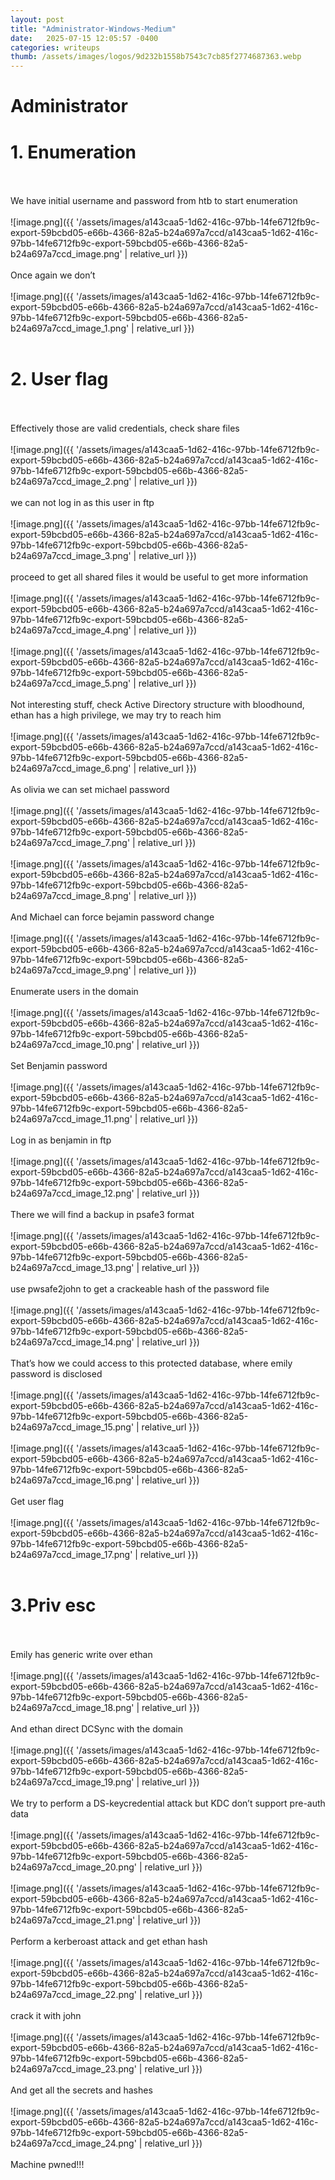 ```yaml
---
layout: post
title: "Administrator-Windows-Medium"
date:   2025-07-15 12:05:57 -0400
categories: writeups
thumb: /assets/images/logos/9d232b1558b7543c7cb85f2774687363.webp
---
```


# Administrator

# 1. Enumeration
<br/><br/>
We have initial username and password from htb to start enumeration 
<br/><br/>
![image.png]({{ '/assets/images/a143caa5-1d62-416c-97bb-14fe6712fb9c-export-59bcbd05-e66b-4366-82a5-b24a697a7ccd/a143caa5-1d62-416c-97bb-14fe6712fb9c-export-59bcbd05-e66b-4366-82a5-b24a697a7ccd_image.png' | relative_url }})
<br/><br/>
Once again we don’t 
<br/><br/>
![image.png]({{ '/assets/images/a143caa5-1d62-416c-97bb-14fe6712fb9c-export-59bcbd05-e66b-4366-82a5-b24a697a7ccd/a143caa5-1d62-416c-97bb-14fe6712fb9c-export-59bcbd05-e66b-4366-82a5-b24a697a7ccd_image_1.png' | relative_url }})
<br/><br/>
# 2. User flag
<br/><br/>
Effectively those are valid credentials, check share files
<br/><br/>
![image.png]({{ '/assets/images/a143caa5-1d62-416c-97bb-14fe6712fb9c-export-59bcbd05-e66b-4366-82a5-b24a697a7ccd/a143caa5-1d62-416c-97bb-14fe6712fb9c-export-59bcbd05-e66b-4366-82a5-b24a697a7ccd_image_2.png' | relative_url }})
<br/><br/>
we can not log in as this user in ftp
<br/><br/>
![image.png]({{ '/assets/images/a143caa5-1d62-416c-97bb-14fe6712fb9c-export-59bcbd05-e66b-4366-82a5-b24a697a7ccd/a143caa5-1d62-416c-97bb-14fe6712fb9c-export-59bcbd05-e66b-4366-82a5-b24a697a7ccd_image_3.png' | relative_url }})
<br/><br/>
proceed to get all shared files it would be useful to get more information 
<br/><br/>
![image.png]({{ '/assets/images/a143caa5-1d62-416c-97bb-14fe6712fb9c-export-59bcbd05-e66b-4366-82a5-b24a697a7ccd/a143caa5-1d62-416c-97bb-14fe6712fb9c-export-59bcbd05-e66b-4366-82a5-b24a697a7ccd_image_4.png' | relative_url }})
<br/><br/>
![image.png]({{ '/assets/images/a143caa5-1d62-416c-97bb-14fe6712fb9c-export-59bcbd05-e66b-4366-82a5-b24a697a7ccd/a143caa5-1d62-416c-97bb-14fe6712fb9c-export-59bcbd05-e66b-4366-82a5-b24a697a7ccd_image_5.png' | relative_url }})
<br/><br/>
Not interesting stuff, check Active Directory structure with bloodhound, ethan has a high privilege, we may try to reach him
<br/><br/>
![image.png]({{ '/assets/images/a143caa5-1d62-416c-97bb-14fe6712fb9c-export-59bcbd05-e66b-4366-82a5-b24a697a7ccd/a143caa5-1d62-416c-97bb-14fe6712fb9c-export-59bcbd05-e66b-4366-82a5-b24a697a7ccd_image_6.png' | relative_url }})
<br/><br/>
As olivia we can set michael password
<br/><br/>
![image.png]({{ '/assets/images/a143caa5-1d62-416c-97bb-14fe6712fb9c-export-59bcbd05-e66b-4366-82a5-b24a697a7ccd/a143caa5-1d62-416c-97bb-14fe6712fb9c-export-59bcbd05-e66b-4366-82a5-b24a697a7ccd_image_7.png' | relative_url }})
<br/><br/>
![image.png]({{ '/assets/images/a143caa5-1d62-416c-97bb-14fe6712fb9c-export-59bcbd05-e66b-4366-82a5-b24a697a7ccd/a143caa5-1d62-416c-97bb-14fe6712fb9c-export-59bcbd05-e66b-4366-82a5-b24a697a7ccd_image_8.png' | relative_url }})
<br/><br/>
And Michael can force bejamin password change 
<br/><br/>
![image.png]({{ '/assets/images/a143caa5-1d62-416c-97bb-14fe6712fb9c-export-59bcbd05-e66b-4366-82a5-b24a697a7ccd/a143caa5-1d62-416c-97bb-14fe6712fb9c-export-59bcbd05-e66b-4366-82a5-b24a697a7ccd_image_9.png' | relative_url }})
<br/><br/>
Enumerate users in the domain
<br/><br/>
![image.png]({{ '/assets/images/a143caa5-1d62-416c-97bb-14fe6712fb9c-export-59bcbd05-e66b-4366-82a5-b24a697a7ccd/a143caa5-1d62-416c-97bb-14fe6712fb9c-export-59bcbd05-e66b-4366-82a5-b24a697a7ccd_image_10.png' | relative_url }})
<br/><br/>
Set Benjamin password
<br/><br/>
![image.png]({{ '/assets/images/a143caa5-1d62-416c-97bb-14fe6712fb9c-export-59bcbd05-e66b-4366-82a5-b24a697a7ccd/a143caa5-1d62-416c-97bb-14fe6712fb9c-export-59bcbd05-e66b-4366-82a5-b24a697a7ccd_image_11.png' | relative_url }})
<br/><br/>
Log in as benjamin in ftp
<br/><br/>
![image.png]({{ '/assets/images/a143caa5-1d62-416c-97bb-14fe6712fb9c-export-59bcbd05-e66b-4366-82a5-b24a697a7ccd/a143caa5-1d62-416c-97bb-14fe6712fb9c-export-59bcbd05-e66b-4366-82a5-b24a697a7ccd_image_12.png' | relative_url }})
<br/><br/>
There we will find a backup in psafe3 format
<br/><br/>
![image.png]({{ '/assets/images/a143caa5-1d62-416c-97bb-14fe6712fb9c-export-59bcbd05-e66b-4366-82a5-b24a697a7ccd/a143caa5-1d62-416c-97bb-14fe6712fb9c-export-59bcbd05-e66b-4366-82a5-b24a697a7ccd_image_13.png' | relative_url }})
<br/><br/>
use pwsafe2john to get a crackeable hash of the password file
<br/><br/>
![image.png]({{ '/assets/images/a143caa5-1d62-416c-97bb-14fe6712fb9c-export-59bcbd05-e66b-4366-82a5-b24a697a7ccd/a143caa5-1d62-416c-97bb-14fe6712fb9c-export-59bcbd05-e66b-4366-82a5-b24a697a7ccd_image_14.png' | relative_url }})
<br/><br/>
That’s how we could access to this protected database, where emily password is disclosed
<br/><br/>
![image.png]({{ '/assets/images/a143caa5-1d62-416c-97bb-14fe6712fb9c-export-59bcbd05-e66b-4366-82a5-b24a697a7ccd/a143caa5-1d62-416c-97bb-14fe6712fb9c-export-59bcbd05-e66b-4366-82a5-b24a697a7ccd_image_15.png' | relative_url }})
<br/><br/>
![image.png]({{ '/assets/images/a143caa5-1d62-416c-97bb-14fe6712fb9c-export-59bcbd05-e66b-4366-82a5-b24a697a7ccd/a143caa5-1d62-416c-97bb-14fe6712fb9c-export-59bcbd05-e66b-4366-82a5-b24a697a7ccd_image_16.png' | relative_url }})
<br/><br/>
Get user flag
<br/><br/>
![image.png]({{ '/assets/images/a143caa5-1d62-416c-97bb-14fe6712fb9c-export-59bcbd05-e66b-4366-82a5-b24a697a7ccd/a143caa5-1d62-416c-97bb-14fe6712fb9c-export-59bcbd05-e66b-4366-82a5-b24a697a7ccd_image_17.png' | relative_url }})
<br/><br/>
# 3.Priv esc
<br/><br/>
Emily has generic write over ethan
<br/><br/>
![image.png]({{ '/assets/images/a143caa5-1d62-416c-97bb-14fe6712fb9c-export-59bcbd05-e66b-4366-82a5-b24a697a7ccd/a143caa5-1d62-416c-97bb-14fe6712fb9c-export-59bcbd05-e66b-4366-82a5-b24a697a7ccd_image_18.png' | relative_url }})
<br/><br/>
And ethan direct DCSync with the domain
<br/><br/>
![image.png]({{ '/assets/images/a143caa5-1d62-416c-97bb-14fe6712fb9c-export-59bcbd05-e66b-4366-82a5-b24a697a7ccd/a143caa5-1d62-416c-97bb-14fe6712fb9c-export-59bcbd05-e66b-4366-82a5-b24a697a7ccd_image_19.png' | relative_url }})
<br/><br/>
We try to perform a DS-keycredential attack but KDC don’t support pre-auth data
<br/><br/>
![image.png]({{ '/assets/images/a143caa5-1d62-416c-97bb-14fe6712fb9c-export-59bcbd05-e66b-4366-82a5-b24a697a7ccd/a143caa5-1d62-416c-97bb-14fe6712fb9c-export-59bcbd05-e66b-4366-82a5-b24a697a7ccd_image_20.png' | relative_url }})
<br/><br/>
![image.png]({{ '/assets/images/a143caa5-1d62-416c-97bb-14fe6712fb9c-export-59bcbd05-e66b-4366-82a5-b24a697a7ccd/a143caa5-1d62-416c-97bb-14fe6712fb9c-export-59bcbd05-e66b-4366-82a5-b24a697a7ccd_image_21.png' | relative_url }})
<br/><br/>
Perform a kerberoast attack and get ethan hash
<br/><br/>
![image.png]({{ '/assets/images/a143caa5-1d62-416c-97bb-14fe6712fb9c-export-59bcbd05-e66b-4366-82a5-b24a697a7ccd/a143caa5-1d62-416c-97bb-14fe6712fb9c-export-59bcbd05-e66b-4366-82a5-b24a697a7ccd_image_22.png' | relative_url }})
<br/><br/>
crack it with john
<br/><br/>
![image.png]({{ '/assets/images/a143caa5-1d62-416c-97bb-14fe6712fb9c-export-59bcbd05-e66b-4366-82a5-b24a697a7ccd/a143caa5-1d62-416c-97bb-14fe6712fb9c-export-59bcbd05-e66b-4366-82a5-b24a697a7ccd_image_23.png' | relative_url }})
<br/><br/>
And get all the secrets and hashes
<br/><br/>
![image.png]({{ '/assets/images/a143caa5-1d62-416c-97bb-14fe6712fb9c-export-59bcbd05-e66b-4366-82a5-b24a697a7ccd/a143caa5-1d62-416c-97bb-14fe6712fb9c-export-59bcbd05-e66b-4366-82a5-b24a697a7ccd_image_24.png' | relative_url }})
<br/><br/>
Machine pwned!!!
<script src="{{ '/assets/js/matrix-overlay.js' | relative_url }}"></script>


<link rel="stylesheet" href="{{ '/assets/css/imagesstyle.css' | relative_url }}">
